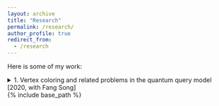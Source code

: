 ```yaml
---
layout: archive
title: "Research"
permalink: /research/
author_profile: true
redirect_from:
  - /research
---
```


Here is some of my work:

<details>
  <summary>1. Vertex coloring and related problems in the quantum query model [2020, with Fang Song]</summary>  
  ## Abstract
  $x^2$
</details>
{% include base_path %}

